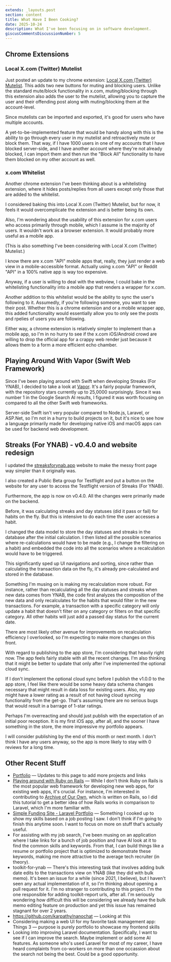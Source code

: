 ```yaml
---
extends: _layouts.post
section: content
title: What Have I Been Cooking?
date: 2025-10-24
description: What I've been focusing on in software development.
giscusCommentsDiscussionNumber: 5
---
```


## Chrome Extensions

### Local X.com (Twitter) Mutelist

Just posted an update to my chrome extension: [Local X.com (Twitter) Mutelist](https://chromewebstore.google.com/detail/local-xcom-twitter-muteli/epgpnmkhgjnhhammgaaencaconefiokp?hl=en&authuser=0). This adds two new buttons for muting and blocking users. Unlike the standard mute/block functionality in x.com, muting/blocking through this extension also adds the user to the mutelist, allowing you to capture the user and their offending post along with muting/blocking them at the account-level.

Since mutelists can be imported and exported, it's good for users who have multiple accounts.

A yet-to-be-implemented feature that would be handy along with this is the ability to go through every user in my mutelist and retroactively mute or block them. That way, if I have 1000 users in one of my accounts that I have blocked server-side, and I have another account where they're not already blocked, I can import them and then run the "Block All" functionality to have them blocked on my other account as well.

### x.com Whitelist

Another chrome extension I've been thinking about is a whitelisting extension, where it hides posts/replies from all users except only those that are added to the whitelist.

I considered baking this into Local X.com (Twitter) Mutelist, but for now, it feels it would overcomplicate the extension and is better being its own.

Also, I'm wondering about the usability of this extension for x.com users who access primarily through mobile, which I assume is the majority of users. It wouldn't work as a browser extension. It would probably more useful as a mobile app.

(This is also something I've been considering with Local X.com (Twitter) Mutelist.)

I know there are x.com "API" mobile apps that, really, they just render a web view in a mobile-accessible format. Actually using x.com "API" or Reddit "API" in a 100% native app is way too expensive.

Anyway, if a user is willing to deal with the webview, I could bake in the whitelisting functionality into a mobile app that renders a wrapper for x.com.

Another addition to this whitelist would be the ability to sync the user's following to it. Assumedly, if you're following someone, you want to see their post. Whether this is a chrome extension and or a mobile wrapper app, this added functionality would essentially allow you to only see the posts and rpelies of users you are following.

Either way, a chrome extension is relatively simpler to implement than a mobile app, so I'm in no hurry to see if the x.com iOS/Android crowd are willing to drop the official app for a crappy web render just because it allows them to a form a more efficient echo chamber.

## Playing Around With Vapor (Swift Web Framework)

Since I've been playing around with Swift when developing Streaks (For YNAB), I decided to take a look at [Vapor](https://github.com/vapor/vapor). It's a fairly popular framework, with the repository stars currently up to 25,0000 surprisingly. Since it was number 1 in the Google Search AI results, I figured it was worth focusing on compared to all the other Swift web frameworks.

Server-side Swift isn't very popular compared to Node.js, Laravel, or ASP.Net, so I'm not in a hurry to build projects on it, but it's nice to see how a language primarily made for developing native iOS and macOS apps can be used for backend web development.

## Streaks (For YNAB) - v0.4.0 and website redesign

I updated the [streaksforynab.app](https://streaksforynab.app/) website to make the messy front page way simpler than it originally was.

I also created a Public Beta group for Testflight and put a button on the website for any user to access the Testflight version of Streaks (For YNAB).

Furthermore, the app is now on v0.4.0. All the changes were primarily made on the backend.

Before, it was calculating streaks and day statuses (did it pass or fail) for habits on the fly. But this is intensive to do each time the user accesses a habit.

I changed the data model to store the day statuses and streaks in the database after the initial calculation. I then listed all the possible scenarios where re-calculations would have to be made (e.g., I change the filtering on a habit) and embedded the code into all the scenarios where a recalculation would have to be triggered.

This significantly sped up UI navigations and sorting, since rather than calculating the transaction data on the fly, it's already pre-calculated and stored in the database.

Something I'm musing on is making my recalculation more robust. For instance, rather than recalculating all the day statuses and streaks when new data comes from YNAB, the code first analyzes the composition of the new data and only recalculates for the habits that would filter in the new transactions. For example, a transaction with a specific category will only update a habit that doesn't filter on any category or filters on that specific category. All other habits will just add a passed day status for the current date.

There are most likely other avenue for improvements on recalculation efficiency I overlooked, so I'm expecting to make more changes on this front.

With regard to publishing to the app store, I'm considering that heavily right now. The app feels fairly stable with all the recent changes. I'm also thinking that it might be better to update that only after I've implemented the optional cloud sync.

If I don't implement the optional cloud sync before I publish the v1.0.0 to the app store, I feel like there would be some heavy data schema changes necessary that might result in data loss for existing users. Also, my app might have a lower rating as a result of not having cloud syncing functionality from the get-go. That's assuming there are no serious bugs that would result in a barrage of 1-star ratings.

Perhaps I'm overreacting and should just publish with the expectation of an initial poor reception. It is my first iOS app, after all, and the sooner I have something in the store, the more impressive my portfolio appears.

I will consider publishing by the end of this month or next month. I don't think I have any users anyway, so the app is more likely to stay with 0 reviews for a long time.

## Other Recent Stuff

- [Portfolio](https://danielh-official.github.io/about/) &mdash; Updates to this page to add more projects and links
- [Playing around with Ruby on Rails](https://github.com/danielh-official/ruby-on-rails-playground) &mdash; While I don't think Ruby on Rails is the most popular web framework for developing new web apps, for existing web apps, it's crucial. For instance, I'm interested in contributing to [Archive of Our Own](https://github.com/otwcode/otwarchive), which is written on Rails, so I did this tutorial to get a better idea of how Rails works in comparison to Laravel, which I'm more familiar with.
- [Simple Funding Site - Laravel Portfolio](https://github.com/danielh-official/simple-funding-site) &mdash; Something I cooked up to show my skills based on a job posting I saw. I don't think if I'm going to finish this anytime soon. I want to focus on more on stuff that's actually useful.
- For assisting with my job search, I've been musing on an application where I take links for a bunch of job position and have AI look at it to find the common skills and keywords. From that, I can build things like a resume or portfolio project that is optimized to demonstrate these keywords, making me more attractive to the average tech recruiter (in theory).
- toolkit-for-ynab &mdash; There's this interesting task that involves adding bulk date edits to the transactions view on YNAB (like they did with bulk memo). It's been an issue for a while (since 2021, I believe), but I haven't seen any actual implementation of it, so I'm thinking about opening a pull request for it. I'm no stranger to contributing to this project. I'm the one responsible for adding toolkit-report urls, after all. I'm seriously wondering how difficult this will be considering we already have the bulk memo editing feature on production and yet this issue has remained stagnant for over 2 years.
- https://github.com/karpathy/nanochat &mdash; Looking at this
- Considering making a web UI for my favorite task management app: Things 3 &mdash; purpose is purely portfolio to showcase my frontend skills
- Looking into improving Laravel documentation. Specifically, I want to see if I can improve the search. Maybe implement or add some AI features. As someone who's used Laravel for most of my career, I have heard complaints from co-workers on more than one occassion about the search not being the best. Could be a good opportunity.
